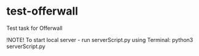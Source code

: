 # test-offerwall
Test task for Offerwall

!NOTE! To start local server - run serverScript.py using Terminal:
python3 serverScript.py
